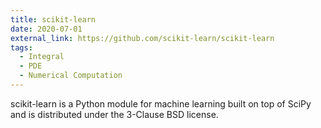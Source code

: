 ```yaml
---
title: scikit-learn
date: 2020-07-01
external_link: https://github.com/scikit-learn/scikit-learn
tags:
  - Integral
  - PDE
  - Numerical Computation
---
```


scikit-learn is a Python module for machine learning built on top of SciPy and is distributed under the 3-Clause BSD license.

<!--more-->
